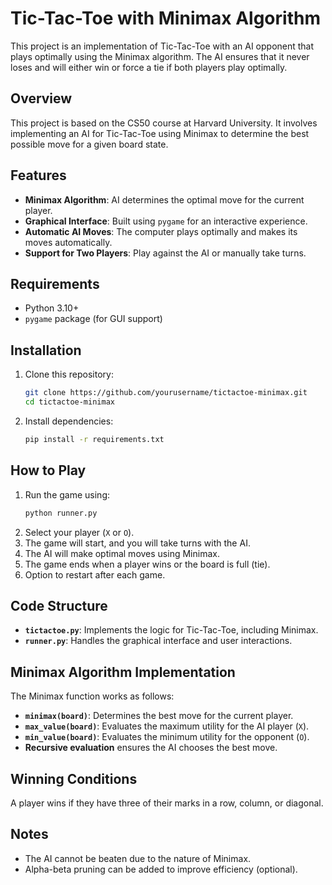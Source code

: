 # Tic-Tac-Toe with Minimax Algorithm

This project is an implementation of Tic-Tac-Toe with an AI opponent that plays optimally using the Minimax algorithm. The AI ensures that it never loses and will either win or force a tie if both players play optimally.

## Overview
This project is based on the CS50 course at Harvard University. It involves implementing an AI for Tic-Tac-Toe using Minimax to determine the best possible move for a given board state.

## Features
- **Minimax Algorithm**: AI determines the optimal move for the current player.
- **Graphical Interface**: Built using `pygame` for an interactive experience.
- **Automatic AI Moves**: The computer plays optimally and makes its moves automatically.
- **Support for Two Players**: Play against the AI or manually take turns.

## Requirements
- Python 3.10+
- `pygame` package (for GUI support)

## Installation
1. Clone this repository:
   ```sh
   git clone https://github.com/yourusername/tictactoe-minimax.git
   cd tictactoe-minimax
   ```
2. Install dependencies:
   ```sh
   pip install -r requirements.txt
   ```

## How to Play
1. Run the game using:
   ```sh
   python runner.py
   ```
2. Select your player (`X` or `O`).
3. The game will start, and you will take turns with the AI.
4. The AI will make optimal moves using Minimax.
5. The game ends when a player wins or the board is full (tie).
6. Option to restart after each game.

## Code Structure
- **`tictactoe.py`**: Implements the logic for Tic-Tac-Toe, including Minimax.
- **`runner.py`**: Handles the graphical interface and user interactions.

## Minimax Algorithm Implementation
The Minimax function works as follows:
- **`minimax(board)`**: Determines the best move for the current player.
- **`max_value(board)`**: Evaluates the maximum utility for the AI player (`X`).
- **`min_value(board)`**: Evaluates the minimum utility for the opponent (`O`).
- **Recursive evaluation** ensures the AI chooses the best move.

## Winning Conditions
A player wins if they have three of their marks in a row, column, or diagonal.

## Notes
- The AI cannot be beaten due to the nature of Minimax.
- Alpha-beta pruning can be added to improve efficiency (optional).

 
